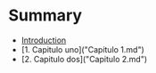 # Summary

* [Introduction](README.md)
* [1. Capitulo uno]("Capitulo 1.md")
* [2. Capitulo dos]("Capitulo 2.md")